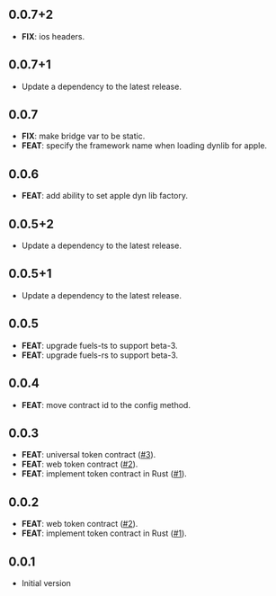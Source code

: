## 0.0.7+2

 - **FIX**: ios headers.

## 0.0.7+1

 - Update a dependency to the latest release.

## 0.0.7

 - **FIX**: make bridge var to be static.
 - **FEAT**: specify the framework name when loading dynlib for apple.

## 0.0.6

 - **FEAT**: add ability to set apple dyn lib factory.

## 0.0.5+2

 - Update a dependency to the latest release.

## 0.0.5+1

 - Update a dependency to the latest release.

## 0.0.5

 - **FEAT**: upgrade fuels-ts to support beta-3.
 - **FEAT**: upgrade fuels-rs to support beta-3.

## 0.0.4

 - **FEAT**: move contract id to the config method.

## 0.0.3

 - **FEAT**: universal token contract ([#3](https://github.com/Fuelet/fuelet-contracts/issues/3)).
 - **FEAT**: web token contract ([#2](https://github.com/Fuelet/fuelet-contracts/issues/2)).
 - **FEAT**: implement token contract in Rust ([#1](https://github.com/Fuelet/fuelet-contracts/issues/1)).

## 0.0.2

 - **FEAT**: web token contract ([#2](https://github.com/Fuelet/fuelet-contracts/issues/2)).
 - **FEAT**: implement token contract in Rust ([#1](https://github.com/Fuelet/fuelet-contracts/issues/1)).

## 0.0.1

- Initial version
